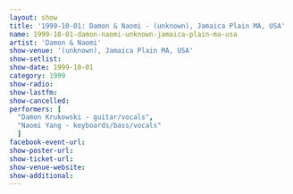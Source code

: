 ```yaml
---
layout: show
title: '1999-10-01: Damon & Naomi - (unknown), Jamaica Plain MA, USA'
name: 1999-10-01-damon-naomi-unknown-jamaica-plain-ma-usa
artist: 'Damon & Naomi'
show-venue: '(unknown), Jamaica Plain MA, USA'
show-setlist: 
show-date: 1999-10-01
category: 1999
show-radio: 
show-lastfm: 
show-cancelled: 
performers: [
  "Damon Krukowski - guitar/vocals",
  "Naomi Yang - keyboards/bass/vocals"
  ]
facebook-event-url: 
show-poster-url: 
show-ticket-url: 
show-venue-website: 
show-additional: 
---
```


